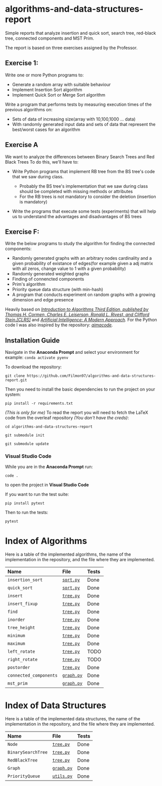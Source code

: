 # algorithms-and-data-structures-report
Simple reports that analyze insertion and quick sort, search tree, red-black tree, connected components and MST Prim.

The report is based on three exercises assigned by the Professor.

## Exercise 1:
Write one or more Python programs to:
* Generate a random array with suitable behaviour
* Implement Insertion Sort algorithm
* Implement Quick Sort or Merge Sort algorithm

Write a program that performs tests by measuring execution times of the previous algorithms on:
* Sets of data of increasing size(array with 10,100,1000 ... data) 
* With randomly generated input data and sets of data that represent the best/worst cases for an algorithm

## Exercise A
We want to analyze the differences between Binary Search Trees and Red Black Trees
To do this, we'll have to:
* Write Python programs that implement RB tree from the BS tree's code that we saw during class.
    * Probably the BS tree's implementation that we saw during class should be completed with missing methods or attributes
    * For the RB trees is not mandatory to consider the deletion (insertion is mandatory)

* Write the programs that execute some tests (experiments) that will help us to understand the advantages and disadvantages of BS trees 

## Exercise F:
Write the below programs to study the algorithm for finding the connected components:

* Randomly generated graphs with an arbitrary nodes cardinality and a given probability of existance of edges(for example given a adj matrix with all zeros, change value to 1 with a given probability)
* Randomly generated weighted graphs
* Finding of connencted components
* Prim's algorithm
* Priority queue data structure (with min-hash)
* A program that conducts experiment on random graphs with a growing dimension and edge presence


Heavily based on *[Introduction to Algorithms Third Edition, published by Thomas H. Cormen, Charles E. Leiserson, Ronald L. Rivest, and Clifford Stein.[CLRS]](https://mitpress.mit.edu/books/introduction-algorithms-third-edition)*
and *[Artificial Intelligence: A Modern Approach](http://aima.cs.berkeley.edu).*
For the Python code I was also inspired by the repository: *[aimacode](https://github.com/aimacode/aima-python).*
## Installation Guide

Navigate in the **Anaconda Prompt** and select your environment for example:
`conda activate pyenv`

To download the repository:

`git clone https://github.com/Filmon97/algorithms-and-data-structures-report.git`

Then you need to install the basic dependencies to run the project on your system:

`pip install -r requirements.txt`


*(This is only for me)* To read the report you will need to fetch the LaTeX code from the overleaf repository *(You don't have the creds)*:

`cd algorithms-and-data-structures-report`

`git submodule init`

`git submodule update`

### Visual Studio Code
While you are in the **Anaconda Prompt** run:

`code .`

to open the project in **Visual Studio Code**

If you want to run the test suite:

`pip install pytest`

Then to run the tests:

`pytest`

# Index of Algorithms

Here is a table of the implemented algorithms, the name of the implementation in the repository, and the file where they are implemented.


| **Name** | **File** | **Tests**
|:------------------------------|:--------------------------------|:------|
| `insertion_sort`| [`sort.py`][sort]      | Done |<!-- [`sort.py`] --->
| `quick_sort`| [`sort.py`][sort]      | Done |
| `insert`| [`tree.py`][tree]      | Done |<!-- [`tree.py`] --->
| `insert_fixup`| [`tree.py`][tree]      | Done |
| `find`| [`tree.py`][tree]      | Done |
| `inorder`| [`tree.py`][tree]      | Done |
| `tree_height`| [`tree.py`][tree]      | Done |
| `minimum`| [`tree.py`][tree]      | Done |
| `maximum`| [`tree.py`][tree]      | Done |
| `left_rotate`| [`tree.py`][tree]      | TODO |
| `right_rotate`| [`tree.py`][tree]      | TODO |
| `postorder`| [`tree.py`][tree]      | Done |
| `connected_components`| [`graph.py`][graph]      | Done |<!-- [`graph.py`] --->
| `mst_prim`| [`graph.py`][graph]      | Done |

# Index of Data Structures

Here is a table of the implemented data structures, the name of the implementation in the repository, and the file where they are implemented.


| **Name** | **File** | **Tests** 
|:------------------------------|:--------------------------------|:------|
| `Node`| [`tree.py`][tree]      | Done |<!-- [`tree.py`] --->
| `BinarySearchTree`| [`tree.py`][tree]      | Done |
| `RedBlackTree`| [`tree.py`][tree]      | Done |
| `Graph`| [`graph.py`][graph]      | Done |<!-- [`graph.py`] --->
| `PriorityQueue`| [`utils.py`][utils]      | Done |<!-- [`utils.py`] --->

<!---Reference Links-->
[sort]:../master/sort.py
[tree]:../master/tree.py
[graph]:../master/graph.py
[utils]:../master/utils.py
